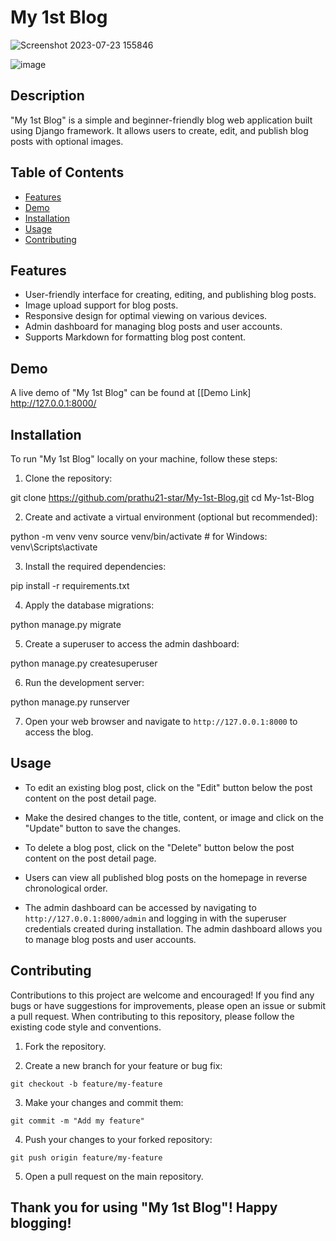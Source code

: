 # My 1st Blog




![Screenshot 2023-07-23 155846](https://github.com/prathu21-star/My-1st-Blog/assets/91003319/e21adf29-ac64-4e1d-ba41-3f98fcd6e41e)

![image](https://github.com/prathu21-star/My-1st-Blog/assets/91003319/78370a2b-5964-451a-bf5e-847fe5d96e5c)


## Description

"My 1st Blog" is a simple and beginner-friendly blog web application built using Django framework. It allows users to create, edit, and publish blog posts with optional images.

## Table of Contents

- [Features](#features)
- [Demo](#demo)
- [Installation](#installation)
- [Usage](#usage)
- [Contributing](#contributing)

## Features

- User-friendly interface for creating, editing, and publishing blog posts.
- Image upload support for blog posts.
- Responsive design for optimal viewing on various devices.
- Admin dashboard for managing blog posts and user accounts.
- Supports Markdown for formatting blog post content.

## Demo

A live demo of "My 1st Blog" can be found at [[Demo Link] http://127.0.0.1:8000/

## Installation

To run "My 1st Blog" locally on your machine, follow these steps:

1. Clone the repository:

git clone https://github.com/prathu21-star/My-1st-Blog.git
cd My-1st-Blog


2. Create and activate a virtual environment (optional but recommended):

python -m venv venv
source venv/bin/activate # for Windows: venv\Scripts\activate


3. Install the required dependencies:

pip install -r requirements.txt


4. Apply the database migrations:

python manage.py migrate


5. Create a superuser to access the admin dashboard:

python manage.py createsuperuser


6. Run the development server:

python manage.py runserver


7. Open your web browser and navigate to `http://127.0.0.1:8000` to access the blog.

## Usage


- To edit an existing blog post, click on the "Edit" button below the post content on the post detail page.
- Make the desired changes to the title, content, or image and click on the "Update" button to save the changes.

- To delete a blog post, click on the "Delete" button below the post content on the post detail page.

- Users can view all published blog posts on the homepage in reverse chronological order.

- The admin dashboard can be accessed by navigating to `http://127.0.0.1:8000/admin` and logging in with the superuser credentials created during installation. The admin dashboard allows you to manage blog posts and user accounts.

## Contributing

Contributions to this project are welcome and encouraged! If you find any bugs or have suggestions for improvements, please open an issue or submit a pull request. When contributing to this repository, please follow the existing code style and conventions.

1. Fork the repository.

2. Create a new branch for your feature or bug fix:

```
git checkout -b feature/my-feature
```

3. Make your changes and commit them:

```
git commit -m "Add my feature"
```

4. Push your changes to your forked repository:

```
git push origin feature/my-feature
```

5. Open a pull request on the main repository.


## Thank you for using "My 1st Blog"! Happy blogging!
